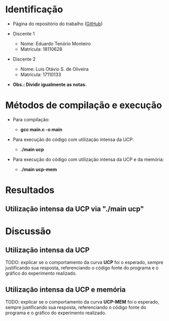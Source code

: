 # Identificação

* Página do repositório do trabalho (<a href="https://github.com/etm1996/teaching/tree/master/2018.1-IAC/AB2.1-TP">GitHub</a>)

* Discente 1
	* Nome: Eduardo Tenório Monteiro
	* Matrícula: 18110628
* Discente 2
	* Nome: Luis Otávio S. de Oliveira
	* Matrícula: 17110133
* **Obs.: Dividir igualmente as notas.**

# Métodos de compilação e execução
 * Para compilação:
    * **gcc main.c -o main**

 * Para execução do código com utilização intensa da UCP:
    * **./main ucp**
 * Para execução do código com utilização intensa da UCP e da memória:
    * **./main ucp-mem**

# Resultados

## Utilização intensa da UCP via "./main ucp"



# Discussão

## Utilização intensa da UCP

TODO: explicar se o comportamento da curva **UCP** foi o esperado, sempre justificando sua resposta, referenciando o código fonte do programa e o gráfico do experimento realizado.

## Utilização intensa da UCP e memória

TODO: explicar se o comportamento da curva **UCP-MEM** foi o esperado, sempre justificando sua resposta, referenciando o código fonte do programa e o gráfico do experimento realizado.
